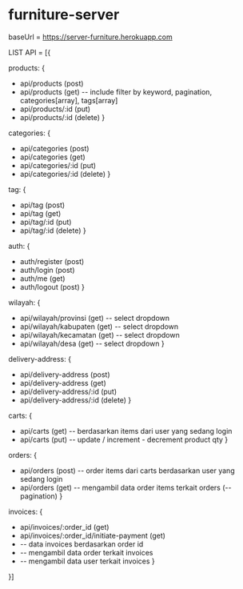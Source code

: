 # furniture-server
 
baseUrl = https://server-furniture.herokuapp.com
 
LIST API = [{

  products: {
  - api/products (post)
  - api/products (get) -- include filter by keyword, pagination, categories[array], tags[array]
  - api/products/:id (put)
  - api/products/:id (delete)
  }

  categories: {
  - api/categories (post)
  - api/categories (get)
  - api/categories/:id (put)
  - api/categories/:id (delete)
  }

  tag: {
  - api/tag (post)
  - api/tag (get)
  - api/tag/:id (put)
  - api/tag/:id (delete)
  }

  auth: {
  - auth/register (post)
  - auth/login (post)
  - auth/me (get)
  - auth/logout (post)
  }

  wilayah: {
  - api/wilayah/provinsi (get) -- select dropdown
  - api/wilayah/kabupaten (get) -- select dropdown
  - api/wilayah/kecamatan (get) -- select dropdown
  - api/wilayah/desa (get) -- select dropdown
  }

  delivery-address: {
  - api/delivery-address (post) 
  - api/delivery-address (get)
  - api/delivery-address/:id (put)
  - api/delivery-address/:id (delete)
  }

  carts: {
  - api/carts (get) -- berdasarkan items dari user yang sedang login
  - api/carts (put) -- update / increment - decrement product qty
  }

  orders: {
  - api/orders (post) -- order items dari carts berdasarkan user yang sedang login
  - api/orders (get) -- mengambil data order items terkait orders (-- pagination)
  }

  invoices: {
  - api/invoices/:order_id (get) 
  - api/invoices/:order_id/initiate-payment (get)
  - -- data invoices berdasarkan order id 
  - -- mengambil data order terkait invoices 
  - -- mengambil data user terkait invoices
  }
  
}]

